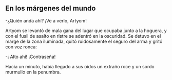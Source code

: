 ## En los márgenes del mundo

-¿Quién anda ahí? ¡Ve a verlo, Artyom!

Artyom se levantó de mala gana del lugar que ocupaba junto a la hoguera, y con el fusil de asalto en ristre se adentró en la oscuridad. Se detuvo en el marge de la zona iluminada, quitó ruidosamente el seguro del arma y gritó con voz ronca:

-¡ Alto ahí!  ¡Contraseña!

Hacía un minuto, había llegado a sus oídos un extraño roce y un sordo murmullo en la penumbra.



